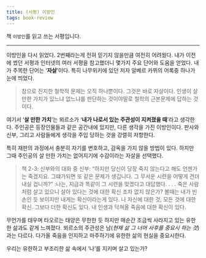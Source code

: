 ```yaml
---
title: (서평) 이방인
tags: book-review
---
```


 책 `이방인`를 읽고 쓰는 서평입니다.

<!--more-->

---

이방인을 다시 읽었다. 2번째라는게 전혀 믿기지 않을만큼 여전히 어려웠다. 내가 이전에 썼던 서평과 인터넷의 여러 서평을 참고했더니 몇가지 주요 단어와 도움을 얻었다. 내가 주목한 단어는 ‘**자살**’이다. 특히 나무위키에 있던 저자 알베르 카뮈의 어록중 하나가 눈에 띄었다.

> 참으로 진지한 철학적 문제는 오직 하나뿐이다. 그것은 바로 자살이다. 인생이 살 만한 가치가 있느냐 없느냐를 판단하는 것이야말로 철학의 근본문제에 답하는 것이다.
> 

 여기서 ‘**살 만한 가치**’는 뫼르소가 ‘**내가 나로서 있는 주관성이 지켜졌을 때**’라고 생각한다. 주인공은 등장인물들과 같은 공간내에 있지만, 다른 생각을 가진 이방인이다. 판사와 신부, 그리고 사람들에게 생각을 주입 당하는 것을 강렬히 저항한다.

 특히 재판의 과정에서 충분히 자기를 변호하고, 감옥을 가지 않을 방법이 있다. 하지만 그때 주인공의 살 만한 가치는 없어지기에 수감이라는 자살을 선택했다.

> 책 2-3: 신부와의 대화 중
신부: “하지만 당신이 당장 죽지 않는다고 해도 언젠가는 죽겠지요. 그떄가되면 또 같은 문제가 생깁니다. 그 무서운 시련을 어떻게 견뎌 내실 겁니까?”
:나는, 지금과 똑같이 그 시련을 맞겠다고 대답했다. 
. . . 
죽은 사람처럼 살고 있으니 살아 있다는 것에 대한 확신 조차 없지 않은가? 볼때는 내가 빈손인 듯 보이지만 내게는 확신이라는게 있다. 나 자신에 대한 것, 모든 것에 대한 확신. 그보다 더한 확신도 있다. 내 인생과 닥쳐올 죽음에 대한 확신이 있다.
> 

 무언가를 태우며 타오르는 태양은 무한한 듯 하지만 매순간 조금씩 사라지고 있는 유한한 삶과도 같게 느껴졌다. 뫼르소의 주관성은 남(*현재 삶 그 너머 사후를 중요시 하는 것*)과는 다르다. 다가올 죽음을 인지하고 마주하기에 유한한 삶의 현실을 중요시한다. 

 우리는 유한하고 부조리한 삶 속에서 ‘나’를 지키며 살고 있는가?
